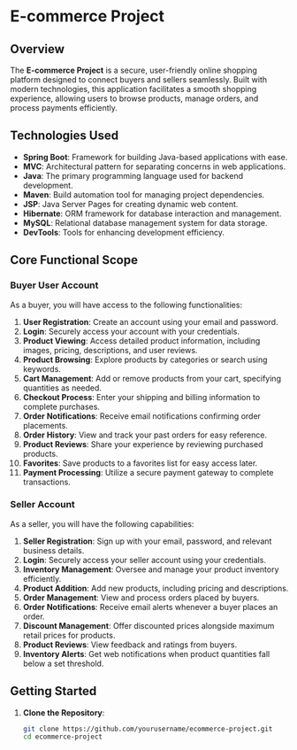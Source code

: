 # E-commerce Project

## Overview

The **E-commerce Project** is a secure, user-friendly online shopping platform designed to connect buyers and sellers seamlessly. Built with modern technologies, this application facilitates a smooth shopping experience, allowing users to browse products, manage orders, and process payments efficiently.

## Technologies Used

- **Spring Boot**: Framework for building Java-based applications with ease.
- **MVC**: Architectural pattern for separating concerns in web applications.
- **Java**: The primary programming language used for backend development.
- **Maven**: Build automation tool for managing project dependencies.
- **JSP**: Java Server Pages for creating dynamic web content.
- **Hibernate**: ORM framework for database interaction and management.
- **MySQL**: Relational database management system for data storage.
- **DevTools**: Tools for enhancing development efficiency.

## Core Functional Scope

### Buyer User Account

As a buyer, you will have access to the following functionalities:

1. **User Registration**: Create an account using your email and password.
2. **Login**: Securely access your account with your credentials.
3. **Product Viewing**: Access detailed product information, including images, pricing, descriptions, and user reviews.
4. **Product Browsing**: Explore products by categories or search using keywords.
5. **Cart Management**: Add or remove products from your cart, specifying quantities as needed.
6. **Checkout Process**: Enter your shipping and billing information to complete purchases.
7. **Order Notifications**: Receive email notifications confirming order placements.
8. **Order History**: View and track your past orders for easy reference.
9. **Product Reviews**: Share your experience by reviewing purchased products.
10. **Favorites**: Save products to a favorites list for easy access later.
11. **Payment Processing**: Utilize a secure payment gateway to complete transactions.

### Seller Account

As a seller, you will have the following capabilities:

1. **Seller Registration**: Sign up with your email, password, and relevant business details.
2. **Login**: Securely access your seller account using your credentials.
3. **Inventory Management**: Oversee and manage your product inventory efficiently.
4. **Product Addition**: Add new products, including pricing and descriptions.
5. **Order Management**: View and process orders placed by buyers.
6. **Order Notifications**: Receive email alerts whenever a buyer places an order.
7. **Discount Management**: Offer discounted prices alongside maximum retail prices for products.
8. **Product Reviews**: View feedback and ratings from buyers.
9. **Inventory Alerts**: Get web notifications when product quantities fall below a set threshold.

## Getting Started

1. **Clone the Repository**:
   ```bash
   git clone https://github.com/yourusername/ecommerce-project.git
   cd ecommerce-project
